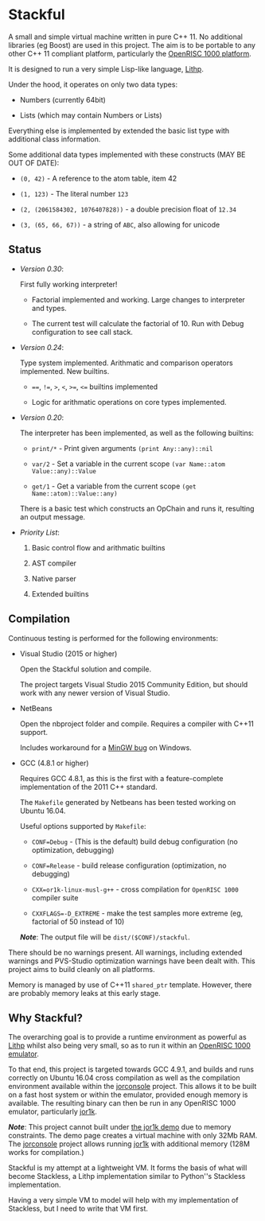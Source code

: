 Stackful
========

A small and simple virtual machine written in pure C++ 11. No additional
libraries (eg Boost) are used in this project. The aim is to be portable to
any other C++ 11 compliant platform, particularly the [OpenRISC 1000 platform](https://openrisc.io/).

It is designed to run a very simple Lisp-like language, [Lithp](http://github.com/andrakis/node-lithp).

Under the hood, it operates on only two data types:

* Numbers (currently 64bit)

* Lists (which may contain Numbers or Lists)

Everything else is implemented by extended the basic list type with additional class information.

Some additional data types implemented with these constructs (MAY BE OUT OF DATE):

* `(0, 42)` - A reference to the atom table, item 42

* `(1, 123)` - The literal number `123`

* `(2, (2061584302, 1076407828))` - a double precision float of `12.34`

* `(3, (65, 66, 67))` - a string of `ABC`, also allowing for unicode


Status
------

* *Version 0.30*:

   First fully working interpreter!

   * Factorial implemented and working. Large changes to interpreter and types.

   * The current test will calculate the factorial of 10. Run with Debug configuration to see call stack.

* *Version 0.24*:

   Type system implemented. Arithmatic and comparison operators implemented. New builtins.

   * `==`, `!=`, `>`, `<`, `>=`, `<=` builtins implemented

   * Logic for arithmatic operations on core types implemented.

* *Version 0.20*:

   The interpreter has been implemented, as well as the following builtins:

   * `print/*` - Print given arguments `(print Any::any)::nil`

   * `var/2` - Set a variable in the current scope `(var Name::atom Value::any)::Value`

   * `get/1` - Get a variable from the current scope `(get Name::atom)::Value::any)`

   There is a basic test which constructs an OpChain and runs it, resulting an output message.

* *Priority List*:

   1. Basic control flow and arithmatic builtins

   2. AST compiler

   3. Native parser

   4. Extended builtins

Compilation
-----------

Continuous testing is performed for the following environments:

* Visual Studio (2015 or higher)

   Open the Stackful solution and compile.

   The project targets Visual Studio 2015 Community Edition, but should work
   with any newer version of Visual Studio.

* NetBeans

   Open the nbproject folder and compile. Requires a compiler with C++11 support.

   Includes workaround for a [MinGW bug](https://github.com/andrakis/Stackful/commit/c3b722ad7dc2e462ee0e56fbc1997ceaf4df0683) on Windows.

* GCC (4.8.1 or higher)

   Requires GCC 4.8.1, as this is the first with a feature-complete
   implementation of the 2011 C++ standard.

   The `Makefile` generated by Netbeans has been tested working on Ubuntu 16.04.

   Useful options supported by `Makefile`:

   * `CONF=Debug` - (This is the default) build debug configuration (no optimization, debugging)

   * `CONF=Release` - build release configuration (optimization, no debugging)

   * `CXX=or1k-linux-musl-g++` - cross compilation for `OpenRISC 1000` compiler suite

   * `CXXFLAGS=-D_EXTREME` - make the test samples more extreme (eg, factorial of 50 instead of 10)

   ***Note***: The output file will be `dist/($CONF)/stackful`.

There should be no warnings present. All warnings, including extended warnings and PVS-Studio optimization
warnings have been dealt with. This project aims to build cleanly on all platforms.

Memory is managed by use of C++11 `shared_ptr` template. However, there are probably memory leaks at this
early stage.


Why Stackful?
-------------

The overarching goal is to provide a runtime environment as powerful as [Lithp](https://github.com/andrakis/node-lithp)
whilst also being very small, so as to run it within an [OpenRISC 1000 emulator](http://s-macke.github.io/jor1k/demos/main.html).

To that end, this project is targeted towards GCC 4.9.1, and builds and runs
correctly on Ubuntu 16.04 cross compilation as well as the compilation environment available
within the [jorconsole](https://github.com/andrakis/jorconsole) project. This allows it to be
built on a fast host system or within the emulator, provided enough memory is available. The
resulting binary can then be run in any OpenRISC 1000 emulator, particularly [jor1k](https://github.com/s-macke/jor1k).

***Note***: This project cannot built under [the jor1k demo](http://s-macke.github.io/jor1k/demos/main.html) due to memory constraints. The demo page creates
a virtual machine with only 32Mb RAM. The [jorconsole](https://github.com/andrakis/jorconsole) project allows
running [jor1k](https://github.com/s-macke/jor1k) with additional memory (128M works for compilation.)

Stackful is my attempt at a lightweight VM. It forms the basis of what will
become Stackless, a Lithp implementation similar to Python''s Stackless
implementation.

Having a very simple VM to model will help with my implementation of
Stackless, but I need to write that VM first.
